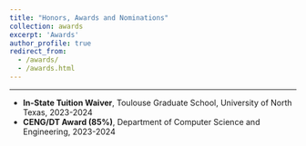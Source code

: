 ```yaml
---
title: "Honors, Awards and Nominations"
collection: awards
excerpt: 'Awards'
author_profile: true
redirect_from: 
  - /awards/
  - /awards.html
---
```

<hr />

- <b>In-State Tuition Waiver</b>, Toulouse Graduate School, University of North Texas, 2023-2024
- <b>CENG/DT Award (85\%)</b>, Department of Computer Science and Engineering, 2023-2024

